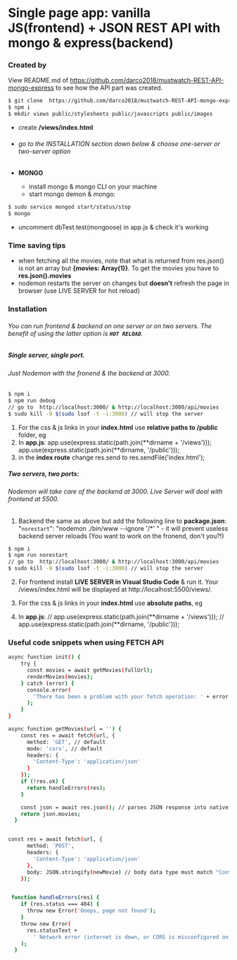 # Single page app: vanilla JS(frontend) + JSON REST API with mongo & express(backend)

### Created by

View README.md of https://github.com/darco2018/mustwatch-REST-API-mongo-express to see how the API part was created.

```sh
$ git clone  https://github.com/darco2018/mustwatch-REST-API-mongo-express.git
$ npm i
$ mkdir views public/stylesheets public/javascripts public/images
```

- create **/views/index.html**
- ###### go to the INSTALLATION section down below & choose one-server or two-server option

* **MONGO**

  - install mongo & mongo CLI on your machine
  - start mongo demon & mongo:

```sh
$ sudo service mongod start/status/stop
$ mongo
```

- uncomment dbTest.test(mongoose) in app.js & check it's working

### Time saving tips

- when fetching all the movies, note that what is returned from res.json() is not an array but **{**movies: Array(1)**}**. To get the movies you have to **res.json().movies**
- nodemon restarts the server on changes but **doesn't** refresh the page in browser (use LIVE SERVER for hot reload)

### Installation

###### You can run frontend & backend on one server or on two servers. The benefit of using the latter option is **`HOT RELOAD`**.

&NewLine;

##### Single server, single port.

###### Just Nodemon with the fronend & the backend at 3000.

&NewLine;

```sh
$ npm i
$ npm run debug
// go to  http://localhost:3000/ & http://localhost:3000/api/movies
$ sudo kill -9 $(sudo lsof -t -i:3000) // will stop the server
```

1. For the css & js links in your **index.html** use **relative paths to /public** folder, eg
   <link rel="stylesheet" href="stylesheets/styles.css" >
   <script src="javascripts/index.js"></script>
2. In **app.js**:
   app.use(express.static(path.join(**dirname + '/views')));
   app.use(express.static(path.join(**dirname, '/public')));
3. in the **index route** change
   res.send to res.sendFile('index.html');

##### Two servers, two ports:

###### Nodemon will take care of the backend at 3000. Live Server will deal with frontend at 5500.

&NewLine;

1. Backend the same as above but add the following line to **package.json**:
   "`norestart`": "nodemon ./bin/www --ignore '/\*' " - it will prevent useless backend server reloads (You want to work on the fronend, don't you?!)
   &NewLine;

```sh
$ npm i
$ npm run norestart
// go to  http://localhost:3000/ & http://localhost:3000/api/movies
$ sudo kill -9 $(sudo lsof -t -i:3000) // will stop the server
```

2. For frontend install **LIVE SERVER in Visual Studio Code** & run it.
   Your &nbsp; /views/index.html will be displayed at http://localhost:5500/views/.
3. For the css & js links in your **index.html** use **absolute paths**, eg

   <link rel="stylesheet" href="/public/stylesheets/styles.css" >
   <script src="/public/javascripts/index.js"></script>

4. In **app.js**:
   // app.use(express.static(path.join(**dirname + '/views')));
   // app.use(express.static(path.join(**dirname, '/public')));

### Useful code snippets when using FETCH API

```sh
async function init() {
    try {
      const movies = await getMovies(fullUrl);
      renderMovies(movies);
    } catch (error) {
      console.error(
        'There has been a problem with your fetch operation: ' + error.message
      );
    }
}

async function getMovies(url = '') {
    const res = await fetch(url, {
      method: 'GET', // default
      mode: 'cors', // default
      headers: {
        'Content-Type': 'application/json'
      }
    });
    if (!res.ok) {
      return handleErrors(res);
    }

    const json = await res.json(); // parses JSON response into native JavaScript objects
    return json.movies;
  }


const res = await fetch(url, {
      method: 'POST',
      headers: {
        'Content-Type': 'application/json'
      },
      body: JSON.stringify(newMovie) // body data type must match "Content-Type" header
    });


 function handleErrors(res) {
    if (res.status === 404) {
      throw new Error('Ooops, page not found');
    }
    throw new Error(
      res.statusText +
        ' Network error (internet is down, or CORS is misconfigured on the server-side, or permission issues, etc.)'
    );
  }
```
